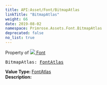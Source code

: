 ```yaml
---
title: API:Asset/Font/BitmapAtlas
linkTitle: "BitmapAtlas"
weight: 66
date: 2019-08-02
namespace: Primrose.Assets.Font.BitmapAtlas
deprecated: false
no_list: true
---
```

Property of <a href="/docs/api-reference/Class/Font"><img src="/icons/silk/default.png"/>&nbsp;Font</a>
<pre class="method-declaration">
BitmapAtlas: <a class="type" href="/docs/api-reference/Asset/FontAtlas">FontAtlas</a></pre>
<b>Value Type: </b>
<a class="type" href="/docs/api-reference/Asset/FontAtlas">FontAtlas</a>
<br/>
<b>Description: </b>